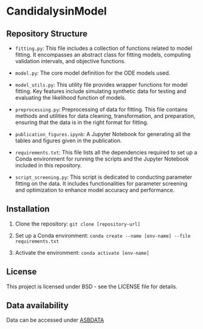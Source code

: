 # CandidalysinModel


## Repository Structure

- `fitting.py`: This file includes a collection of functions related to model fitting. It encompasses an abstract class for fitting models, computing validation intervals, and objective functions.

- `model.py`: The core model definition for the ODE models used.

- `model_utils.py`: This utility file provides wrapper functions for model fitting. Key features include simulating synthetic data for testing and evaluating the likelihood function of models.

- `preprocessing.py`: Preprocessing of data for fitting. This file contains methods and utilities for data cleaning, transformation, and preparation, ensuring that the data is in the right format for fitting.

- `publication_figures.ipynb`: A Jupyter Notebook for generating all the tables and figures given in the publication.

- `requirements.txt`: This file lists all the dependencies required to set up a Conda environment for running the scripts and the Jupyter Notebook included in this repository. 

- `script_screening.py`: This script is dedicated to conducting parameter fitting on the data. It includes functionalities for parameter screening and optimization to enhance model accuracy and performance.

## Installation

1. Clone the repository:
``git clone [repository-url]``

2. Set up a Conda environment:
``conda create --name [env-name] --file requirements.txt``

3. Activate the environment:
``conda activate [env-name]``

## License

This project is licensed under BSD - see the LICENSE file for details.

## Data availability

Data can be accessed under [ASBDATA](https://asbdata.hki-jena.de/ValentineEtAl2023_Candidalysin_mBio)

